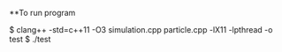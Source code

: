 **To run program

$ clang++ -std=c++11 -O3 simulation.cpp particle.cpp -lX11 -lpthread -o test
$ ./test
